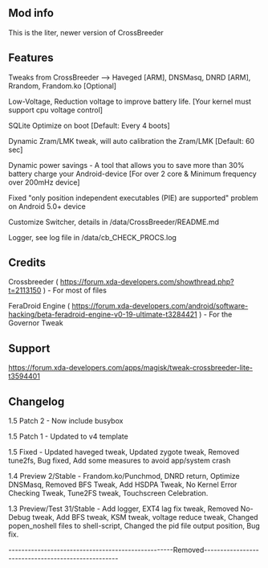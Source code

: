 ## Mod info

This is the liter, newer version of CrossBreeder 

## Features

Tweaks from CrossBreeder --> Haveged [ARM], DNSMasq, DNRD [ARM], Rrandom, Frandom.ko [Optional]

Low-Voltage, Reduction voltage to improve battery life. [Your kernel must support cpu voltage control]

SQLite Optimize on boot [Default: Every 4 boots]

Dynamic Zram/LMK tweak, will auto calibration the Zram/LMK [Default: 60 sec]

Dynamic power savings - A tool that allows you to save more than 30% battery charge your Android-device [For over 2 core & Minimum frequency over 200mHz device]

Fixed "only position independent executables (PIE) are supported" problem on Android 5.0+ device

Customize Switcher, details in /data/CrossBreeder/README.md

Logger, see log file in /data/cb_CHECK_PROCS.log

## Credits

Crossbreeder ( https://forum.xda-developers.com/showthread.php?t=2113150 ) - For most of files

FeraDroid Engine ( https://forum.xda-developers.com/android/software-hacking/beta-feradroid-engine-v0-19-ultimate-t3284421 ) - For the Governor Tweak

## Support

https://forum.xda-developers.com/apps/magisk/tweak-crossbreeder-lite-t3594401

## Changelog

1.5 Patch 2 - Now include busybox

1.5 Patch 1 - Updated to v4 template

1.5 Fixed - Updated haveged tweak, Updated zygote tweak, Removed tune2fs, Bug fixed, Add some measures to avoid app/system crash

1.4 Preview 2/Stable - Frandom.ko/Punchmod, DNRD return, Optimize DNSMasq, Removed BFS Tweak, Add HSDPA Tweak, No Kernel Error Checking Tweak, Tune2FS tweak, Touchscreen Celebration.

1.3 Preview/Test 31/Stable - Add logger, EXT4 lag fix tweak, Removed No-Debug tweak, Add BFS tweak, KSM tweak, voltage reduce tweak, Changed popen_noshell files to shell-script, Changed the pid file output position, Bug fix.

---------------------------------------------------Removed---------------------------------------------------
